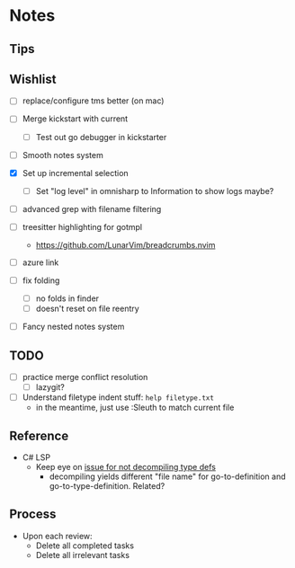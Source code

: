 # Notes

## Tips

## Wishlist

- [ ] replace/configure tms better (on mac)
- [ ] Merge kickstart with current 
  - [ ] Test out go debugger in kickstarter
- [ ] Smooth notes system
- [x] Set up incremental selection
  - [ ] Set "log level" in omnisharp to Information to show logs maybe?
- [ ] advanced grep with filename filtering
- [ ] treesitter highlighting for gotmpl
  - https://github.com/LunarVim/breadcrumbs.nvim
- [ ] azure link
- [ ] fix folding
  - [ ] no folds in finder
  - [ ] doesn't reset on file reentry
- [ ] Fancy nested notes system


## TODO
- [ ] practice merge conflict resolution
  - [ ] lazygit?
- [ ] Understand filetype indent stuff: `help filetype.txt`
  - in the meantime, just use :Sleuth to match current file

## Reference
- C# LSP
  - Keep eye on [issue for not decompiling type defs](https://github.com/Hoffs/omnisharp-extended-lsp.nvim/issues/26)
    - decompiling yields different "file name" for go-to-definition and go-to-type-definition. Related?


## Process

- Upon each review:
  - Delete all completed tasks
  - Delete all irrelevant tasks
